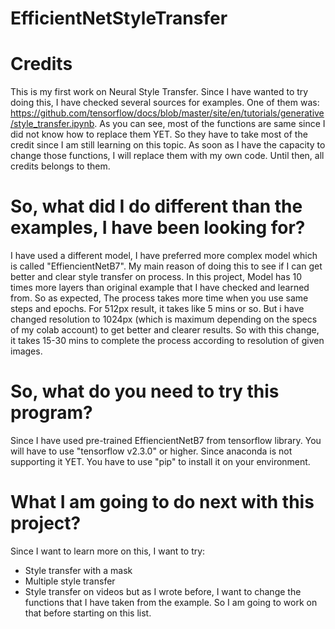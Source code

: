 # EfficientNetStyleTransfer

# Credits
This is my first work on Neural Style Transfer. Since I have wanted to try doing this, I have checked several sources for examples. One of them  was: https://github.com/tensorflow/docs/blob/master/site/en/tutorials/generative/style_transfer.ipynb. As you can see, most of the functions are same since I did not know how to replace them YET. So they have to take most of the credit since I am still learning on this topic. As soon as I have the capacity to change those functions, I will replace them with my own code. Until then, all credits belongs to them.

# So, what did I do different than the examples, I have been looking for?
I have used a different model, I have preferred more complex model which is called "EffiencientNetB7". My main reason of doing this to see if I can get better and clear style transfer on process. In this project, Model has 10 times more layers than original example that I have checked and learned from. So as expected, The process takes more time when you use same steps and epochs. For 512px result, it takes like 5 mins or so. But i have changed resolution to 1024px (which is maximum depending on the specs of my colab account) to get better and clearer results. So with this change, it takes 15-30 mins to complete the process according to resolution of given images.

# So, what do you need to try this program?
Since I have used pre-trained EffiencientNetB7 from tensorflow library. You will have to use "tensorflow v2.3.0" or higher. Since anaconda is not supporting it YET. You have to use "pip" to install it on your environment.

# What I am going to do next with this project?
Since I want to learn more on this, I want to try:
* Style transfer with a mask 
* Multiple style transfer
* Style transfer on videos
but as I wrote before, I want to change the functions that I have taken from the example. So I am going to work on that before starting on this list.
